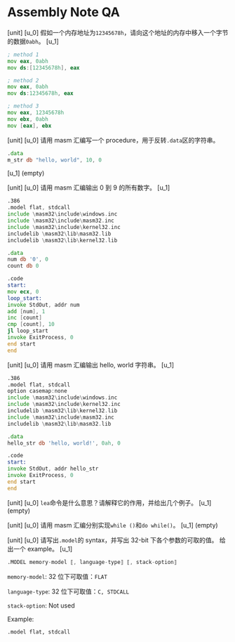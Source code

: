 # Assembly Note QA

[unit]
[u_0]
假如一个内存地址为`12345678h`，请向这个地址的内存中移入一个字节的数据`0abh`。
[u_1]
```asm
; method 1
mov eax, 0abh
mov ds:[12345678h], eax

; method 2
mov eax, 0abh
mov ds:12345678h, eax

; method 3
mov eax, 12345678h
mov ebx, 0abh
mov [eax], ebx
```

[unit]
[u_0]
请用 masm 汇编写一个 procedure，用于反转`.data`区的字符串。
```asm
.data
m_str db "hello, world", 10, 0
```
[u_1]
(empty)

[unit]
[u_0]
请用 masm 汇编输出 0 到 9 的所有数字。
[u_1]
```asm
.386
.model flat, stdcall
include \masm32\include\windows.inc
include \masm32\include\masm32.inc
include \masm32\include\kernel32.inc
includelib \masm32\lib\masm32.lib
includelib \masm32\lib\kernel32.lib

.data
num db '0', 0
count db 0

.code
start:
mov ecx, 0
loop_start:
invoke StdOut, addr num
add [num], 1
inc [count]
cmp [count], 10
jl loop_start
invoke ExitProcess, 0
end start
end
```

[unit]
[u_0]
请用 masm 汇编输出 hello, world 字符串。
[u_1]
```asm
.386
.model flat, stdcall
option casemap:none
include \masm32\include\windows.inc
include \masm32\include\kernel32.inc
includelib \masm32\lib\kernel32.lib
include \masm32\include\masm32.inc
includelib \masm32\lib\masm32.lib

.data
hello_str db 'hello, world!', 0ah, 0

.code
start:
invoke StdOut, addr hello_str
invoke ExitProcess, 0
end start
end
```

[unit]
[u_0]
`lea`命令是什么意思？请解释它的作用，并给出几个例子。
[u_1]
(empty)

[unit]
[u_0]
请用 masm 汇编分别实现`while ()`和`do while()`。
[u_1]
(empty)

[unit]
[u_0]
请写出`.model`的 syntax，并写出 32-bit 下各个参数的可取的值。
给出一个 example。
[u_1]
```asm
.MODEL memory-model ⟦, language-type⟧ ⟦, stack-option⟧
```

`memory-model`: 32 位下可取值：`FLAT`

`language-type`: 32 位下可取值：`C, STDCALL`

`stack-option`: Not used

Example:

`.model flat, stdcall`

